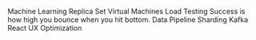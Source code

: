 Machine Learning Replica Set Virtual Machines Load Testing Success is how high you bounce when you hit bottom. Data Pipeline Sharding Kafka React UX Optimization
